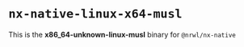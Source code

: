 # `nx-native-linux-x64-musl`

This is the **x86_64-unknown-linux-musl** binary for `@nrwl/nx-native`
